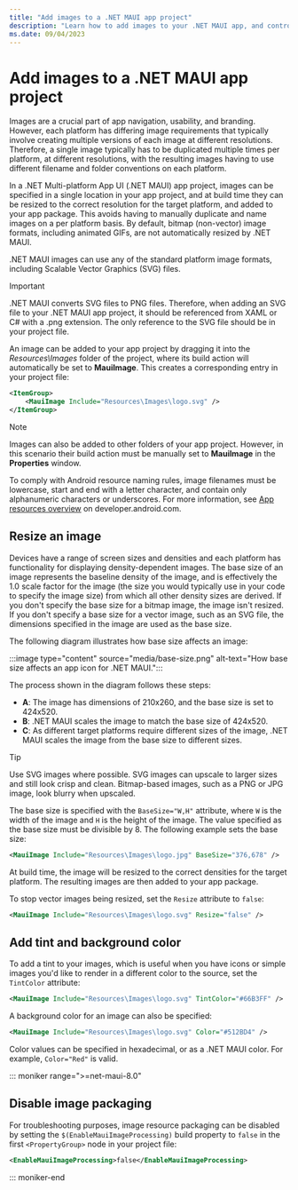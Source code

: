 ```yaml
---
title: "Add images to a .NET MAUI app project"
description: "Learn how to add images to your .NET MAUI app, and control their resizing."
ms.date: 09/04/2023
---
```


# Add images to a .NET MAUI app project

Images are a crucial part of app navigation, usability, and branding. However, each platform has differing image requirements that typically involve creating multiple versions of each image at different resolutions. Therefore, a single image typically has to be duplicated multiple times per platform, at different resolutions, with the resulting images having to use different filename and folder conventions on each platform.

In a .NET Multi-platform App UI (.NET MAUI) app project, images can be specified in a single location in your app project, and at build time they can be resized to the correct resolution for the target platform, and added to your app package. This avoids having to manually duplicate and name images on a per platform basis. By default, bitmap (non-vector) image formats, including animated GIFs, are not automatically resized by .NET MAUI.

.NET MAUI images can use any of the standard platform image formats, including Scalable Vector Graphics (SVG) files.

> [!IMPORTANT]
> .NET MAUI converts SVG files to PNG files. Therefore, when adding an SVG file to your .NET MAUI app project, it should be referenced from XAML or C# with a .png extension. The only reference to the SVG file should be in your project file.

An image can be added to your app project by dragging it into the *Resources\Images* folder of the project, where its build action will automatically be set to **MauiImage**. This creates a corresponding entry in your project file:

```xml
<ItemGroup>
    <MauiImage Include="Resources\Images\logo.svg" />
</ItemGroup>
```

> [!NOTE]
> Images can also be added to other folders of your app project. However, in this scenario their build action must be manually set to **MauiImage** in the **Properties** window.

To comply with Android resource naming rules, image filenames must be lowercase, start and end with a letter character, and contain only alphanumeric characters or underscores. For more information, see [App resources overview](https://developer.android.com/guide/topics/resources/providing-resources) on developer.android.com.

## Resize an image

Devices have a range of screen sizes and densities and each platform has functionality for displaying density-dependent images. The base size of an image represents the baseline density of the image, and is effectively the 1.0 scale factor for the image (the size you would typically use in your code to specify the image size) from which all other density sizes are derived. If you don't specify the base size for a bitmap image, the image isn't resized. If you don't specify a base size for a vector image, such as an SVG file, the dimensions specified in the image are used as the base size.

The following diagram illustrates how base size affects an image:

:::image type="content" source="media/base-size.png" alt-text="How base size affects an app icon for .NET MAUI.":::

The process shown in the diagram follows these steps:

- **A**: The image has dimensions of 210x260, and the base size is set to 424x520.
- **B**: .NET MAUI scales the image to match the base size of 424x520.
- **C**: As different target platforms require different sizes of the image, .NET MAUI scales the image from the base size to different sizes.

> [!TIP]
> Use SVG images where possible. SVG images can upscale to larger sizes and still look crisp and clean. Bitmap-based images, such as a PNG or JPG image, look blurry when upscaled.

The base size is specified with the `BaseSize="W,H"` attribute, where `W` is the width of the image and `H` is the height of the image. The value specified as the base size must be divisible by 8. The following example sets the base size:

```xml
<MauiImage Include="Resources\Images\logo.jpg" BaseSize="376,678" />
```

At build time, the image will be resized to the correct densities for the target platform. The resulting images are then added to your app package.

To stop vector images being resized, set the `Resize` attribute to `false`:

```xml
<MauiImage Include="Resources\Images\logo.svg" Resize="false" />
```

## Add tint and background color

To add a tint to your images, which is useful when you have icons or simple images you'd like to render in a different color to the source, set the `TintColor` attribute:

```xml
<MauiImage Include="Resources\Images\logo.svg" TintColor="#66B3FF" />
```

A background color for an image can also be specified:

```xml
<MauiImage Include="Resources\Images\logo.svg" Color="#512BD4" />
```

<!-- Valid color values are actually derived from the SKColor struct, rather than Microsoft.Maui.Graphics.Colors. -->
Color values can be specified in hexadecimal, or as a .NET MAUI color. For example, `Color="Red"` is valid.

::: moniker range=">=net-maui-8.0"

## Disable image packaging

For troubleshooting purposes, image resource packaging can be disabled by setting the `$(EnableMauiImageProcessing)` build property to `false` in the first `<PropertyGroup>` node in your project file:

```xml
<EnableMauiImageProcessing>false</EnableMauiImageProcessing>
```

::: moniker-end
